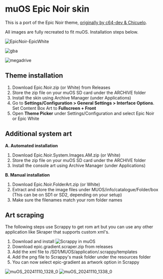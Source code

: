 # muOS Epic Noir skin

This is a port of the Epic Noir theme, [originally by c64-dev & Chicuelo](https://github.com/c64-dev/es-theme-epicnoir).

All images are fully recreated to fit muOS. Installation steps below.

![EpicNoir-EpicWhite](https://github.com/user-attachments/assets/d5143325-d1ca-40e0-ad94-e41d59ccb657)

![gba](https://github.com/user-attachments/assets/f3a3f21a-b351-4dcb-80a8-fbbaed7b5bcf)

![megadrive](https://github.com/user-attachments/assets/3208bff0-fdd9-40b9-8d48-bed8583b7b05)


## Theme installation

1. Download Epic.Noir.zip (or White) from Releases
2. Store the zip file on your muOS SD card under the ARCHIVE folder
3. Install the skin using Archive Manager (under Applications)
4. Go to **Settings/Configuration > General Settings > Interface Options**. Set Content Box Art to **Fullscreen + Front**
5. Open **Theme Picker** under Settings/Configuration and select Epic Noir or Epic White

## Additional system art

**A. Automated installation**
1. Download Epic.Noir.System.Images.AM.zip (or White)
2. Store the zip file on your muOS SD card under the ARCHIVE folder
3. Install the console art using Archive Manager (under Applications)

**B. Manual installation**
1. Download Epic.Noir.FolderArt.zip (or White)
2. Extract and store the image files under MUOS/info/catalogue/Folder/box (This can be on SD1 or SD2, depending on your setup)
3. Make sure the filenames match your rom folder names

## Art scraping

The following steps use Scrappy to get rom art but you can use any other application like Skraper that supports custom xml's.

1. Download and install ![Scrappy](https://github.com/gabrielfvale/scrappy/releases) in muOS
2. Download epic.gradient.scraper.zip from releases
3. Add the xml file to /SD1/MUOS/application/.scrappy/templates
4. Add the png file to Scrappy's mask folder under the resources folder
5. You can now select epic-gradient as artwork option in Scrappy

![muOS_20241110_1328_0](https://github.com/user-attachments/assets/a5da05a1-e14c-45aa-aca5-e67e0433d43f)
![muOS_20241110_1338_0](https://github.com/user-attachments/assets/e9fcfff4-5c9d-4cf7-aff0-9a130302e337)

